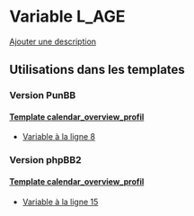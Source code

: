 # Variable L_AGE
[Ajouter une description](https://fa-tvars.appspot.com/var/L_AGE)

## Utilisations dans les templates

### Version PunBB

#### [Template calendar_overview_profil](punbb/calendar_overview_profil.md)
* [Variable &agrave; la ligne 8](../punbb/calendar_overview_profil.tpl#L8)

### Version phpBB2

#### [Template calendar_overview_profil](subsilver/calendar_overview_profil.md)
* [Variable &agrave; la ligne 15](../subsilver/calendar_overview_profil.tpl#L15)
